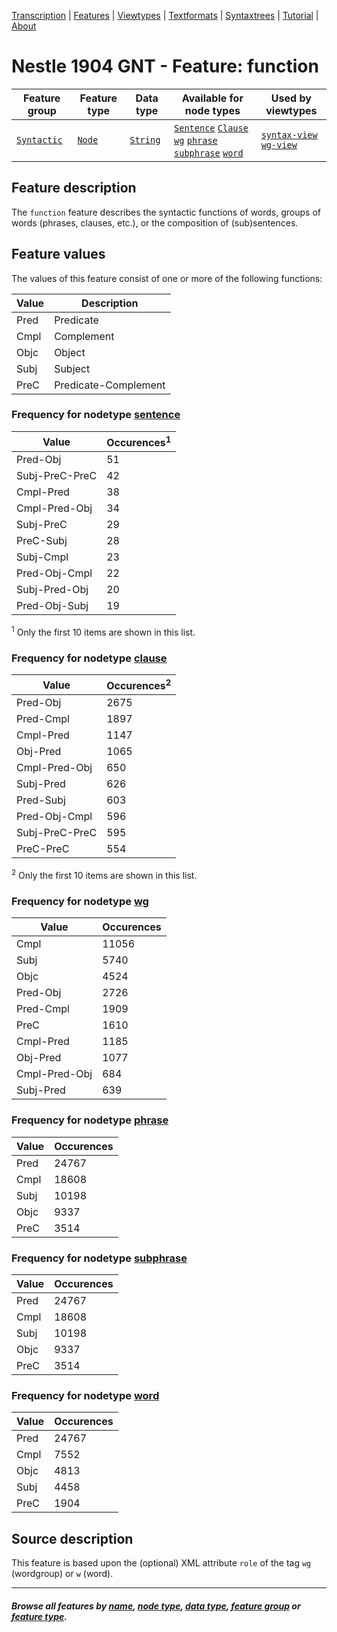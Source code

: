 <a name="start"></a>
<div class="hidden-content">
<a href="../transcription.md">Transcription</a> | <a href="README.md#start">Features</a> | <a href="../viewtypes.md#start">Viewtypes</a> | <a href="../textformats.md#start">Textformats</a> |  <a href="../syntaxtrees.md#start">Syntaxtrees</a> | <a href="../tutorial/README.md#start">Tutorial</a>  | <a href="../about.md#start">About</a>
</div>

# Nestle 1904 GNT - Feature: function

Feature group | Feature type | Data type | Available for node types | Used by viewtypes
---  | --- | --- | --- | ---
[`Syntactic`](featuresbygroup.md#syntactic-features) | [`Node`](featuresbyfeaturetype.md#node-features) | [`String`](featuresbydatatype.md#string-datatype) | [`Sentence`](featuresbynodetype.md#sentence-nodes) [`Clause`](featuresbynodetype.md#clause-nodes) [`wg`](featuresbynodetype.md#wordgroup-nodes) [`phrase`](featuresbynodetype.md#phrase-nodes) [`subphrase`](featuresbynodetype.md#subphrase-nodes) [`word`](featuresbynodetype.md#word-nodes) | [`syntax-view`](../syntax-view.md#start) [`wg-view`](../wg-view.md#start) 

## Feature description

The `function` feature describes the syntactic functions of words, groups of words (phrases, clauses, etc.), or the composition of (sub)sentences.

## Feature values

The values of this feature consist of one or more of the following functions:

Value|Description
---|---
Pred|Predicate
Cmpl|Complement
Objc|Object
Subj|Subject
PreC|Predicate-Complement

### Frequency for nodetype [sentence](featuresbynodetype.md#sentence-nodes)

Value|Occurences<sup>1</sup>
---|---
Pred-Obj|51
Subj-PreC-PreC|42
Cmpl-Pred|38
Cmpl-Pred-Obj|34
Subj-PreC|29
PreC-Subj|28
Subj-Cmpl|23
Pred-Obj-Cmpl|22
Subj-Pred-Obj|20
Pred-Obj-Subj|19

<sup>1</sup> Only the first 10 items are shown in this list. 

### Frequency for nodetype [clause](featuresbynodetype.md#clause-nodes)

Value|Occurences<sup>2</sup>
---|---
Pred-Obj|2675
Pred-Cmpl|1897
Cmpl-Pred|1147
Obj-Pred|1065
Cmpl-Pred-Obj|650
Subj-Pred|626
Pred-Subj|603
Pred-Obj-Cmpl|596
Subj-PreC-PreC|595
PreC-PreC|554

<sup>2</sup> Only the first 10 items are shown in this list. 

### Frequency for nodetype [wg](featuresbynodetype.md#wordgroup-nodes)

Value|Occurences
---|---
Cmpl|11056
Subj|5740
Objc|4524
Pred-Obj|2726
Pred-Cmpl|1909
PreC|1610
Cmpl-Pred|1185
Obj-Pred|1077
Cmpl-Pred-Obj|684
Subj-Pred|639

### Frequency for nodetype [phrase](featuresbynodetype.md#phrase-nodes)

Value|Occurences
---|---
Pred|24767
Cmpl|18608
Subj|10198
Objc|9337
PreC|3514

### Frequency for nodetype [subphrase](featuresbynodetype.md#subphrase-nodes)

Value|Occurences
---|---
Pred|24767
Cmpl|18608
Subj|10198
Objc|9337
PreC|3514

### Frequency for nodetype [word](featuresbynodetype.md#word-nodes)

Value|Occurences
---|---
Pred|24767
Cmpl|7552
Objc|4813
Subj|4458
PreC|1904

## Source description

This feature is based upon the (optional) XML attribute `role` of the tag `wg` (wordgroup) or `w` (word).

---
#### *Browse all features by [name](featuresbyname.md#start), [node type](featuresbynodetype.md#start), [data type](featuresbydatatype.md#start), [feature group](featuresbygroup.md#start) or [feature type](featuresbyfeaturetype.md#start).*
